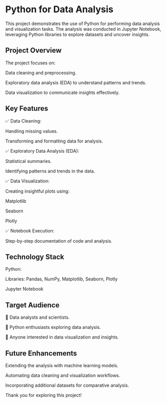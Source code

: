 # Python for Data Analysis

This project demonstrates the use of Python for performing data analysis and visualization tasks. The analysis was conducted in Jupyter Notebook, leveraging Python libraries to explore datasets and uncover insights.

## Project Overview

The project focuses on:

Data cleaning and preprocessing.

Exploratory data analysis (EDA) to understand patterns and trends.

Data visualization to communicate insights effectively.

## Key Features

✅ Data Cleaning:

Handling missing values.

Transforming and formatting data for analysis.

✅ Exploratory Data Analysis (EDA):

Statistical summaries.

Identifying patterns and trends in the data.

✅ Data Visualization:

Creating insightful plots using:

Matplotlib

Seaborn

Plotly

✅ Notebook Execution:

Step-by-step documentation of code and analysis.

## Technology Stack

Python:

Libraries: Pandas, NumPy, Matplotlib, Seaborn, Plotly

Jupyter Notebook

## Target Audience

🔶 Data analysts and scientists.

🔶 Python enthusiasts exploring data analysis.

🔶 Anyone interested in data visualization and insights.

## Future Enhancements

Extending the analysis with machine learning models.

Automating data cleaning and visualization workflows.

Incorporating additional datasets for comparative analysis.

Thank you for exploring this project!

